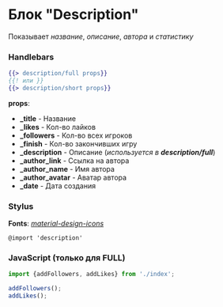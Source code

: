 # Блок "Description"

Показывает *название*, *описание*, *автора* и *статистику*

### Handlebars

```handlebars
{{> description/full props}}
{{! или }}
{{> description/short props}}
```

**props**:

* **_title** - Название
* **_likes** - Кол-во лайков
* **_followers** - Кол-во всех игроков
* **_finish** - Кол-во закончивших игру
* **_description** - Описание (*используется в **description/full***)
* **_author_link** - Ссылка на автора
* **_author_name** - Имя автора
* **_author_avatar** - Аватар автора
* **_date** - Дата создания

### Stylus

**Fonts**: [*material-design-icons*](https://github.com/google/material-design-icons)

```stylus
@import 'description'
```

### JavaScript (только для FULL)

```javascript
import {addFollowers, addLikes} from './index';

addFollowers();
addLikes();
```
